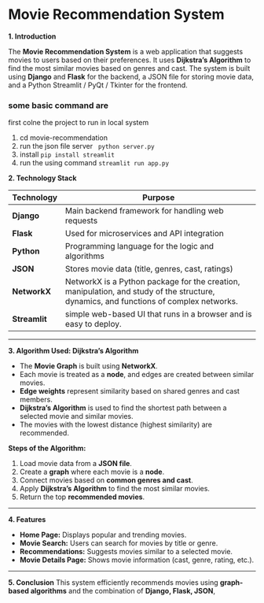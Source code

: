 # Movie Recommendation System

 **1. Introduction**
 
The **Movie Recommendation System** is a web application that suggests movies to users based on their preferences. It uses **Dijkstra’s Algorithm** to find the most similar movies based on genres and cast. The system is built using **Django** and **Flask** for the backend, a JSON file for storing movie data, and a Python Streamlit / PyQt / Tkinter for the frontend.

 ### some basic command are
 first colne the project to run in local system 
 
1. cd movie-recommendation
2. run the json file server <code> python server.py</code>
3. install <code>pip install streamlit </code>
4. run the using command <code>streamlit run app.py </code>




**2. Technology Stack**

| Technology  | Purpose  |
|-------------|----------|
| **Django** | Main backend framework for handling web requests |
| **Flask** | Used for microservices and API integration |
| **Python** | Programming language for the logic and algorithms |
| **JSON** | Stores movie data (title, genres, cast, ratings) |
| **NetworkX** | NetworkX is a Python package for the creation, manipulation, and study of the structure, dynamics, and functions of complex networks. |
| **Streamlit** | simple web-based UI that runs in a browser and is easy to deploy. |

---

**3. Algorithm Used: Dijkstra’s Algorithm**

- The **Movie Graph** is built using **NetworkX**.
- Each movie is treated as a **node**, and edges are created between similar movies.
- **Edge weights** represent similarity based on shared genres and cast members.
- **Dijkstra’s Algorithm** is used to find the shortest path between a selected movie and similar movies.
- The movies with the lowest distance (highest similarity) are recommended.

**Steps of the Algorithm:**
1. Load movie data from a **JSON file**.
2. Create a **graph** where each movie is a **node**.
3. Connect movies based on **common genres and cast**.
4. Apply **Dijkstra’s Algorithm** to find the most similar movies.
5. Return the top **recommended movies**.

---

**4. Features**
- **Home Page:** Displays popular and trending movies.
- **Movie Search:** Users can search for movies by title or genre.
- **Recommendations:** Suggests movies similar to a selected movie.
- **Movie Details Page:** Shows movie information (cast, genre, rating, etc.).

---

**5. Conclusion**
This system efficiently recommends movies using **graph-based algorithms** and the combination of **Django, Flask, JSON**, 




